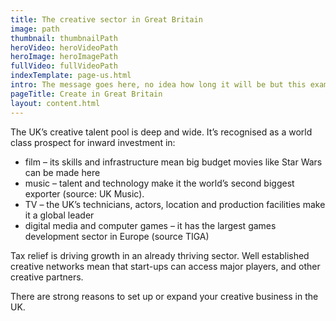 ```yaml
---
title: The creative sector in Great Britain
image: path
thumbnail: thumbnailPath
heroVideo: heroVideoPath
heroImage: heroImagePath
fullVideo: fullVideoPath
indexTemplate: page-us.html
intro: The message goes here, no idea how long it will be but this example copy is 18 words.
pageTitle: Create in Great Britain
layout: content.html
---
```

 
The UK’s creative talent pool is deep and wide. It’s recognised as a world class prospect for inward investment in:
*	film – its skills and infrastructure mean big budget movies like Star Wars can be made here 
*	music – talent and technology make it the world’s second biggest exporter (source: UK Music).
*	TV – the UK’s technicians, actors, location and production facilities make it a global leader
*	digital media and computer games – it has the largest games development sector in Europe (source TIGA)

Tax relief is driving growth in an already thriving sector. Well established creative networks mean that start-ups can access major players, and other creative partners.

There are strong reasons to set up or expand your creative business in the UK.    